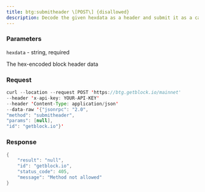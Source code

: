 ```yaml
---
title: btg:submitheader \[POST\] {disallowed}
description: Decode the given hexdata as a header and submit it as a candidate chaintip if valid.Throws when the header is invalid.
---
```


### Parameters


`hexdata` - string, required

The hex-encoded block header data

### Request

``` java
curl --location --request POST 'https://btg.getblock.io/mainnet' 
--header 'x-api-key: YOUR-API-KEY' 
--header 'Content-Type: application/json' 
--data-raw '{"jsonrpc": "2.0",
"method": "submitheader",
"params": [null],
"id": "getblock.io"}'
```

###  Response

``` java
{
    "result": "null",
    "id": "getblock.io",
    "status_code": 405,
    "message": "Method not allowed"
}
```

